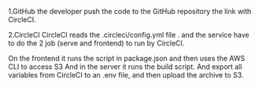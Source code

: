 1.GitHub
the developer push the code to the GitHub repository the link with CircleCI.

2.CircleCI
CircleCI reads the .circleci/config.yml file . and the service have to do the 2 job (serve and frontend) to run by CircleCI.

On the frontend it runs the script in package.json and then uses the AWS CLI to access S3
And in the server it runs the build script. And export all variables from CircleCI to an .env file, and then upload the archive to S3.
